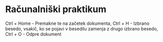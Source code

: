 # Računalniški praktikum
Ctrl + Home - Premakne te na začetek dokumenta, Ctrl + H - Izbrano besedo, vsakič, ko se pojavi v besedilu zamenja z drugo izbrano besedo, Ctrl + O - Odpre dokument
